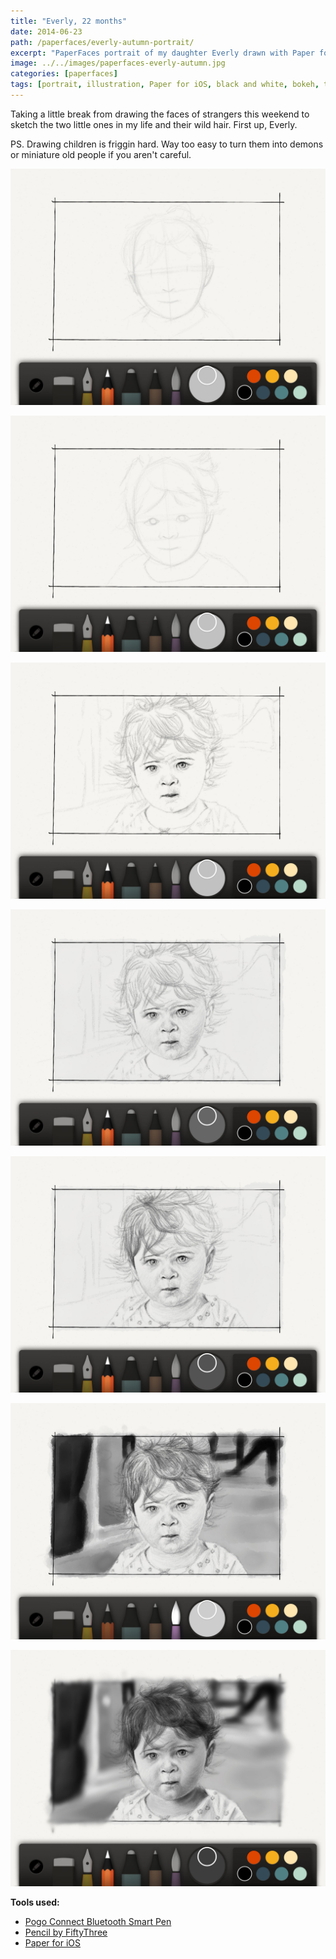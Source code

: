 ```yaml
---
title: "Everly, 22 months"
date: 2014-06-23
path: /paperfaces/everly-autumn-portrait/
excerpt: "PaperFaces portrait of my daughter Everly drawn with Paper for iOS on an iPad."
image: ../../images/paperfaces-everly-autumn.jpg
categories: [paperfaces]
tags: [portrait, illustration, Paper for iOS, black and white, bokeh, twins]
---
```


Taking a little break from drawing the faces of strangers this weekend to sketch the two little ones in my life and their wild hair. First up, Everly.

PS. Drawing children is friggin hard. Way too easy to turn them into demons or miniature old people if you aren't careful.

![Work in process screenshot](../../images/paperfaces-everly-autumn-process-1-lg.jpg)

![Work in process screenshot](../../images/paperfaces-everly-autumn-process-2-lg.jpg)

![Work in process screenshot](../../images/paperfaces-everly-autumn-process-3-lg.jpg)

![Work in process screenshot](../../images/paperfaces-everly-autumn-process-4-lg.jpg)

![Work in process screenshot](../../images/paperfaces-everly-autumn-process-5-lg.jpg)

![Work in process screenshot](../../images/paperfaces-everly-autumn-process-6-lg.jpg)

![Work in process screenshot](../../images/paperfaces-everly-autumn-process-7-lg.jpg)

**Tools used:**

- [Pogo Connect Bluetooth Smart Pen](https://www.amazon.com/gp/product/B009K448L4/ref=as_li_ss_tl?ie=UTF8&camp=1789&creative=390957&creativeASIN=B009K448L4&linkCode=as2&tag=mademist-20)
- [Pencil by FiftyThree](https://www.amazon.com/FiftyThree-Digital-Stylus-Pencil-iPhone/dp/B01JJBUYR4/ref=as_li_ss_tl?keywords=pencil+53&qid=1550586265&s=gateway&sr=8-3&linkCode=ll1&tag=mademist-20&linkId=0134793cb840affff60f2e45a7f64678&language=en_US)
- [Paper for iOS](https://paper.bywetransfer.com/)
